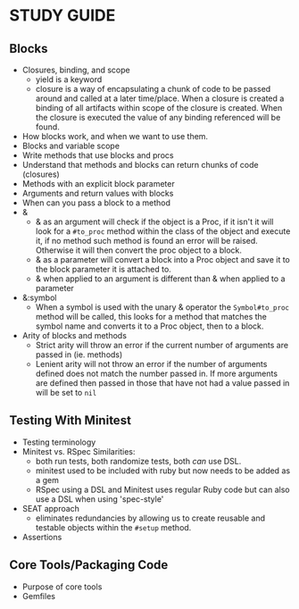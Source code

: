 # STUDY GUIDE

## Blocks

- Closures, binding, and scope
  - yield is a keyword
  - closure is a way of encapsulating a chunk of code to be passed around and called at a later time/place. When a closure is created a binding of all artifacts within scope of the closure is created. When the closure is executed the value of any binding referenced will be found.
- How blocks work, and when we want to use them.
- Blocks and variable scope
- Write methods that use blocks and procs
- Understand that methods and blocks can return chunks of code (closures)
- Methods with an explicit block parameter
- Arguments and return values with blocks
- When can you pass a block to a method
- &
  - & as an argument will check if the object is a Proc, if it isn't it will look for a `#to_proc` method within the class of the object and execute it, if no method such method is found an error will be raised. Otherwise it will then convert the proc object to a block. 
  - & as a parameter will convert a block into a Proc object and save it to the block parameter it is attached to.
  - & when applied to an argument is different than & when applied to a parameter
- &:symbol
  - When a symbol is used with the unary & operator the `Symbol#to_proc` method will be called, this looks for a method that matches the symbol name and converts it to a Proc object, then to a block.
- Arity of blocks and methods
  - Strict arity will throw an error if the current number of arguments are passed in (ie. methods)
  - Lenient arity will not throw an error if the number of arguments defined does not match the number passed in. If more arguments are defined then passed in those that have not had a value passed in will be set to `nil`

## Testing With Minitest

- Testing terminology
- Minitest vs. RSpec
  Similarities:
  - both run tests, both randomize tests, both _can_ use DSL.
  - minitest used to be included with ruby but now needs to be added as a gem
  - RSpec using a DSL and Minitest uses regular Ruby code but can also use a DSL when using 'spec-style'
- SEAT approach
  - eliminates redundancies by allowing us to create reusable and testable objects within the `#setup` method.
- Assertions

## Core Tools/Packaging Code

- Purpose of core tools
- Gemfiles
